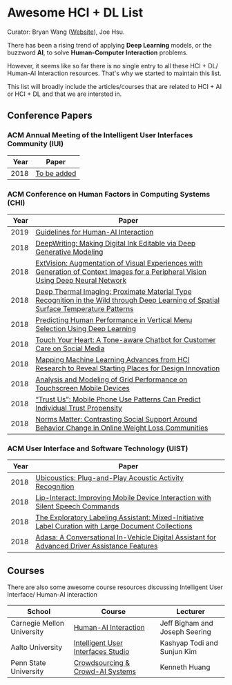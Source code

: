 # Awesome HCI + DL List

Curator: Bryan Wang ([Website](http://www.dgp.toronto.edu/~bryanw/)), Joe Hsu.

There has been a rising trend of applying __Deep Learning__ models, or the buzzword __AI__, to solve __Human-Computer Interaction__ problems. 

However, it seems like so far there is no single entry to all these HCI + DL/ Human-AI Interaction resources. That's why we started to maintain this list. 

This list will broadly include the articles/courses that are related to HCI + AI or HCI + DL and that we are intersted in.

## Conference Papers 

### ACM Annual Meeting of the Intelligent User Interfaces Community (IUI)
| Year |  Paper | 
|------|-------------------------------|
| 2018 | [To be added](https://dl.acm.org/citation.cfm?id=3242593) | 

### ACM Conference on Human Factors in Computing Systems (CHI)
| Year |  Paper | 
|------|-------------------------------|
| 2019 | [Guidelines for Human-AI Interaction](https://www.microsoft.com/en-us/research/uploads/prod/2019/01/Guidelines-for-Human-AI-Interaction-camera-ready.pdf) | 
|2018|  [DeepWriting: Making Digital Ink Editable via Deep Generative Modeling](https://dl.acm.org/citation.cfm?id=3173779)
|2018|  [ExtVision: Augmentation of Visual Experiences with Generation of Context Images for a Peripheral Vision Using Deep Neural Network](https://dl.acm.org/citation.cfm?id=3174001)
|2018|  [Deep Thermal Imaging: Proximate Material Type Recognition in the Wild through Deep Learning of Spatial Surface Temperature Patterns](https://arxiv.org/abs/1803.02310)
| 2018|  [Predicting Human Performance in Vertical Menu Selection Using Deep Learning ](https://dl.acm.org/citation.cfm?id=3173603)
| 2018|  [Touch Your Heart: A Tone-aware Chatbot for Customer Care on Social Media](https://dl.acm.org/citation.cfm?id=3173989)
| 2018|  [Mapping Machine Learning Advances from HCI Research to Reveal Starting Places for Design Innovation](https://dl.acm.org/citation.cfm?id=3173704)
|2018|  [Analysis and Modeling of Grid Performance on Touchscreen Mobile Devices](https://dl.acm.org/citation.cfm?id=3173862)
|2018|  [“Trust Us”: Mobile Phone Use Patterns Can Predict Individual Trust Propensity](https://dl.acm.org/citation.cfm?id=3173904)
|2018|  [Norms Matter: Contrasting Social Support Around Behavior Change in Online Weight Loss Communities](https://dl.acm.org/citation.cfm?id=3173574.3174240)

### ACM User Interface and Software Technology (UIST)

| Year |  Paper |
|------|-------------------------------------------------------
| 2018 | [Ubicoustics: Plug-and-Play Acoustic Activity Recognition](http://www.gierad.com/assets/ubicoustics/ubicoustics.pdf) | 
| 2018 | [Lip-Interact: Improving Mobile Device Interaction with Silent Speech Commands](https://dl.acm.org/citation.cfm?id=3242599) | 
| 2018 | [The Exploratory Labeling Assistant: Mixed-Initiative Label Curation with Large Document Collections](https://dl.acm.org/citation.cfm?id=3242596) | 
| 2018 | [Adasa: A Conversational In-Vehicle Digital Assistant for Advanced Driver Assistance Features](https://dl.acm.org/citation.cfm?id=3242593) | 

## Courses
There are also some awesome course resources discussing Intelligent User Interface/ Human-AI interaction

| School |  Course | Lecturer|
|------|-------------------------------|------|
| Carnegie Mellon University | [Human-AI Interaction](http://humanaiclass.org/)| Jeff Bigham and Joseph Seering|
| Aalto University| [Intelligent User Interfaces Studio](https://mycourses.aalto.fi/course/view.php?id=20975)| Kashyap Todi and Sunjun Kim|
| Penn State University| [Crowdsourcing & Crowd-AI Systems](http://crowdaiclass.org/)|Kenneth Huang|






